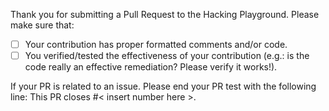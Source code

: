 Thank you for submitting a Pull Request to the Hacking Playground. Please make sure that:

- [ ] Your contribution has proper formatted comments and/or code.
- [ ] You verified/tested the effectiveness of your contribution (e.g.: is the code really an effective remediation? Please verify it works!).

If your PR is related to an issue. Please end your PR test with the following line:
This PR closes #< insert number here >.
